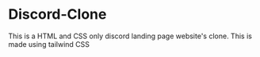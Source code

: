 # Discord-Clone
This is a HTML and CSS only discord landing page website's clone. This is made using tailwind CSS
